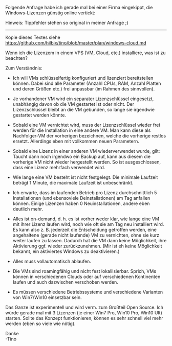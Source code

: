 Folgende Anfrage habe ich gerade mal bei einer Firma eingekippt, die Windows-Lizenzen günstig online vertickt:

Hinweis: Tippfehler stehen so original in meiner Anfrage ;)

------

Kopie dieses Textes siehe https://github.com/hilbix/tino/blob/master/plan/windows-cloud.md

Wenn ich die Lizenzem in einem VPS (VM, Cloud, etc.) installiere, was ist zu beachten?

Zum Verständnis:

- Ich will VMs schlüsselfertig konfiguriert und lizenziert bereitstellen können.  Dabei sind alle Parameter (Anzahl CPUs, RAM, Anzahl Platten und deren Größen etc.) frei anpassbar (im Rahmen des sinnvollen).

- Je vorhandener VM wird ein separater Lizenzschlüssel eingesetzt, unabhängig davon ob die VM gestartet ist oder nicht.  Der Lizenzschlüssel bleibt an die VM gebunden, so lange sie irgendwie gestartet werden könnte.

- Sobald eine VM vernichtet wird, muss der Lizenzschlüssel wieder frei werden für die Installation in eine andere VM.  Man kann diese als Nachfolger-VM der vorherigen bezeichnen, welche die vorherige restlos ersetzt.  Allerdings eben mit vollkommen neuen Parametern.

- Sobald eine Lizenz in einer anderen VM wiederverwendet wurde, gilt:  Taucht dann noch irgendwo ein Backup auf, kann aus diesem die vorherige VM nicht wieder hergestellt werden.  So ist ausgeschlossen, dass eine Lizenz mehrfach verwendet wird.

- Wie lange eine VM besteht ist nicht festgelegt.  Die minimale Laufzeit beträgt 1 Minute, die maximale Laufzeit ist unbeschränkt.

- Ich erwarte, dass im laufenden Betrieb pro Lizenz durchschnittlich 5 Installationen (und ebensoviele Deinstallationen) am Tag anfallen können.  Einige Lizenzen haben 0 Neuinstallationen, andere eben deutlich mehr.

- Alles ist on-demand, d. h. es ist vorher weder klar, wie lange eine VM mit ihrer Lizenz laufen wird, noch wie oft sie am Tag neu installiert wird.  Es kann also z. B. jederzeit die Entscheidung getroffen werden, eine angehaltene (gerade nicht laufende) VM zu vernichten, ohne sie kurz weiter laufen zu lassen.  Dadurch hat die VM dann keine Möglichkeit, ihre Aktivierung ggf. wieder zurückzunehmen.  (Mir ist eh keine Möglichkeit bekannt, ein aktiviertes Windows zu deaktivieren.)

- Alles muss vollautomatisch ablaufen.

- Die VMs sind roamingfähig und nicht fest lokalilsierbar.  Sprich, VMs können in verschiedenen Clouds oder auf verschiedenen Kontinenten laufen und auch dazwischen verschoben werden.

- Es müssen verschiedene Betriebssysteme und verschiedene Varianten von Win7/Win10 einsetzbar sein.

Das Ganze ist experimentell und wird verm. zum Großteil Open Source.
Ich würde gerade mal mit 3 Lizenzen (je einer Win7 Pro, Win10 Pro, Win10 Ult) starten.
Sollte das Konzept funktionieren, können es sehr schnell viel mehr werden (eben so viele wie nötig).

Danke  
-Tino
